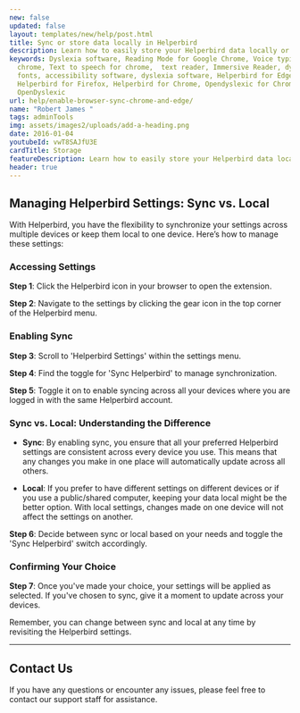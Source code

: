 ```yaml
---
new: false
updated: false
layout: templates/new/help/post.html
title: Sync or store data locally in Helperbird
description: Learn how to easily store your Helperbird data locally or sync across browsers.
keywords: Dyslexia software, Reading Mode for Google Chrome, Voice typing for
  chrome, Text to speech for chrome,  text reader, Immersive Reader, dyslexia
  fonts, accessibility software, dyslexia software, Helperbird for Edge,
  Helperbird for Firefox, Helperbird for Chrome, Opendyslexic for Chrome,
  OpenDyslexic
url: help/enable-browser-sync-chrome-and-edge/
name: "Robert James "
tags: adminTools
img: assets/images2/uploads/add-a-heading.png
date: 2016-01-04
youtubeId: vwT8SAJfU3E
cardTitle: Storage
featureDescription: Learn how to easily store your Helperbird data locally or sync across browsers.
header: true
---
```


## Managing Helperbird Settings: Sync vs. Local

With Helperbird, you have the flexibility to synchronize your settings across multiple devices or keep them local to one device. Here’s how to manage these settings:

### Accessing Settings

**Step 1**: Click the Helperbird icon in your browser to open the extension.

**Step 2**: Navigate to the settings by clicking the gear icon in the top corner of the Helperbird menu.

### Enabling Sync

**Step 3**: Scroll to 'Helperbird Settings' within the settings menu.

**Step 4**: Find the toggle for 'Sync Helperbird' to manage synchronization.

**Step 5**: Toggle it on to enable syncing across all your devices where you are logged in with the same Helperbird account.

### Sync vs. Local: Understanding the Difference

- **Sync**: By enabling sync, you ensure that all your preferred Helperbird settings are consistent across every device you use. This means that any changes you make in one place will automatically update across all others.

- **Local**: If you prefer to have different settings on different devices or if you use a public/shared computer, keeping your data local might be the better option. With local settings, changes made on one device will not affect the settings on another.

**Step 6**: Decide between sync or local based on your needs and toggle the 'Sync Helperbird' switch accordingly.

### Confirming Your Choice

**Step 7**: Once you've made your choice, your settings will be applied as selected. If you've chosen to sync, give it a moment to update across your devices.

Remember, you can change between sync and local at any time by revisiting the Helperbird settings.


---

## Contact Us

If you have any questions or encounter any issues, please feel free to contact our support staff for assistance.
